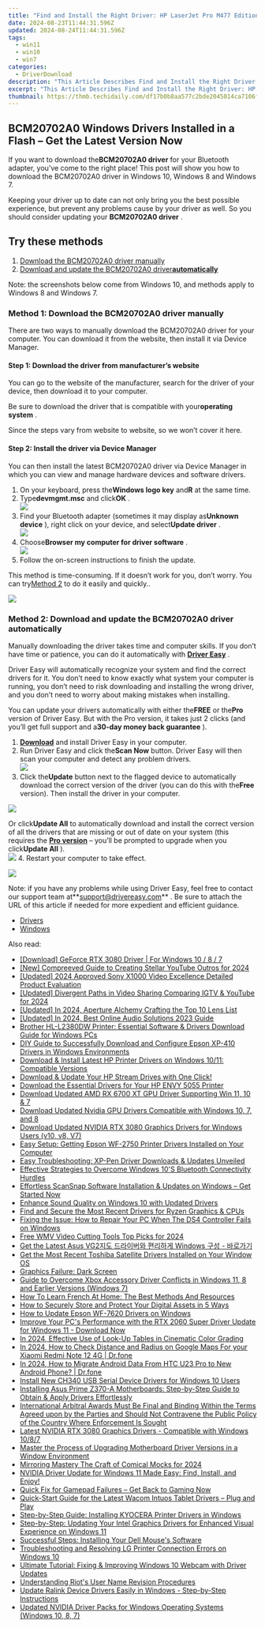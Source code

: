 ```yaml
---
title: "Find and Install the Right Driver: HP LaserJet Pro M477 Edition"
date: 2024-08-23T11:44:31.596Z
updated: 2024-08-24T11:44:31.596Z
tags:
  - win11
  - win10
  - win7
categories:
  - DriverDownload
description: "This Article Describes Find and Install the Right Driver: HP LaserJet Pro M477 Edition"
excerpt: "This Article Describes Find and Install the Right Driver: HP LaserJet Pro M477 Edition"
thumbnail: https://thmb.techidaily.com/df17b0b8aa577c2bde2045014ca7106f6ac63b426b5d24fcdf050ce719dc39bf.jpg
---
```


## BCM20702A0 Windows Drivers Installed in a Flash – Get the Latest Version Now

If you want to download the**BCM20702A0 driver** for your Bluetooth adapter, you’ve come to the right place! This post will show you how to download the BCM20702A0 driver in Windows 10, Windows 8 and Windows 7.

 Keeping your driver up to date can not only bring you the best possible experience, but prevent any problems cause by your driver as well. So you should consider updating your **BCM20702A0 driver** .

## Try these methods

1. [Download the BCM20702A0 driver manually](https://tools.techidaily.com/drivereasy/download/)
2. [Download and update the BCM20702A0 driver**automatically**](https://tools.techidaily.com/drivereasy/download/)

 Note: the screenshots below come from Windows 10, and methods apply to Windows 8 and Windows 7.

### Method 1: Download the BCM20702A0 driver manually

 There are two ways to manually download the BCM20702A0 driver for your computer. You can download it from the website, then install it via Device Manager.

#### Step 1: Download the driver from manufacturer’s website

 You can go to the website of the manufacturer, search for the driver of your device, then download it to your computer.

 Be sure to download the driver that is compatible with your**operating system** .

 Since the steps vary from website to website, so we won’t cover it here.

#### Step 2: Install the driver via Device Manager

 You can then install the latest BCM20702A0 driver via Device Manager in which you can view and manage hardware devices and software drivers.

1. On your keyboard, press the**Windows logo key** and**R** at the same time.
2. Type**devmgmt.msc** and click**OK** .  
![](https://images.drivereasy.com/wp-content/uploads/2018/09/img_5b90cabe00ddb.png)
3. Find your Bluetooth adapter (sometimes it may display as**Unknown device** ), right click on your device, and select**Update driver** .  
![](https://images.drivereasy.com/wp-content/uploads/2018/09/img_5b90ce12a7cab.png)
4. Choose**Browser my computer for driver software** .  
![](https://images.drivereasy.com/wp-content/uploads/2018/10/img_5bd679066ae58.jpg)
5. Follow the on-screen instructions to finish the update.

 This method is time-consuming. If it doesn’t work for you, don’t worry. You can try[Method 2](https://tools.techidaily.com/drivereasy/download/) to do it easily and quickly..

<!-- affiliate ads begin -->
<a href="https://shop.systoolsgroup.com/affiliate.php?ACCOUNT=SYSTOOBY&AFFILIATE=108875&PATH=https%3A%2F%2Fwww.systoolsgroup.com%3FAFFILIATE%3D108875%26RESOURCE%3DSysTools%2BOST%2BRecovery"><img src="https://www.systoolsgroup.com/box/ost-recovery.png" border="0"></a>
<!-- affiliate ads end -->
### Method 2: Download and update the BCM20702A0 driver automatically

 Manually downloading the driver takes time and computer skills. If you don’t have time or patience, you can do it automatically with **[Driver Easy](https://tools.techidaily.com/drivereasy/download/)**  .

 Driver Easy will automatically recognize your system and find the correct drivers for it. You don’t need to know exactly what system your computer is running, you don’t need to risk downloading and installing the wrong driver, and you don’t need to worry about making mistakes when installing.

 You can update your drivers automatically with either the**FREE** or the**Pro** version of Driver Easy. But with the Pro version, it takes just 2 clicks (and you’ll get full support and a**30-day money back guarantee** ).

1. **[Download](https://tools.techidaily.com/drivereasy/download/)**  and install Driver Easy in your computer.
2. Run Driver Easy and click the**Scan Now** button. Driver Easy will then scan your computer and detect any problem drivers.  
![](https://images.drivereasy.com/wp-content/uploads/2018/09/img_5ba20a9e6befd.jpg)
3. Click the**Update** button next to the flagged device to automatically download the correct version of the driver (you can do this with the**Free** version). Then install the driver in your computer.  
<!-- affiliate ads begin -->
<a href="https://estore.winxdvd.com/order/checkout.php?PRODS=1412049&QTY=1&AFFILIATE=108875&CART=1"><img src="https://www.winxdvd.com/affiliate/new-banner/pt-200x200.jpg" border="0"></a>
<!-- affiliate ads end -->
 Or click**Update All** to automatically download and install the correct version of all the drivers that are missing or out of date on your system (this requires the **[Pro version](https://tools.techidaily.com/drivereasy/download/)**  – you’ll be prompted to upgrade when you click**Update All** ).  
![](https://images.drivereasy.com/wp-content/uploads/2018/09/img_5ba20b16bf7b8.jpg)
4. Restart your computer to take effect.
<!-- affiliate ads begin -->
<a href="https://store.movavi.com/affiliate.php?ACCOUNT=MOVAVI&AFFILIATE=108875&PATH=https%3A%2F%2Fwww.movavi.com%3FAFFILIATE%3D108875%26RESOURCE%3DBanner%2B728x90"><img src="https://mcusercontent.com/0885a03ded3d480dca9287f12/images/2e76fe6a-3010-1b37-7846-f34ff9c6b4ca.png" border="0"></a>
<!-- affiliate ads end -->

 Note: if you have any problems while using Driver Easy, feel free to contact our support team at**<support@drivereasy.com>** . Be sure to attach the URL of this article if needed for more expedient and efficient guidance.

* [Drivers](https://tools.techidaily.com/drivereasy/download/)
* [Windows](https://tools.techidaily.com/drivereasy/download/)

<ins class="adsbygoogle"
     style="display:block"
     data-ad-format="autorelaxed"
     data-ad-client="ca-pub-7571918770474297"
     data-ad-slot="1223367746"></ins>



<ins class="adsbygoogle"
     style="display:block"
     data-ad-client="ca-pub-7571918770474297"
     data-ad-slot="8358498916"
     data-ad-format="auto"
     data-full-width-responsive="true"></ins>

<span class="atpl-alsoreadstyle">Also read:</span>
<div><ul>
<li><a href="https://win-amazing.techidaily.com/download-geforce-rtx-3080-driver-for-windows-10-8-7/"><u>[Download] GeForce RTX 3080 Driver | For Windows 10 / 8 / 7</u></a></li>
<li><a href="https://facebook-video-share.techidaily.com/new-compreeved-guide-to-creating-stellar-youtube-outros-for-2024/"><u>[New] Compreeved Guide to Creating Stellar YouTube Outros for 2024</u></a></li>
<li><a href="https://fox-direct.techidaily.com/updated-2024-approved-sony-x1000-video-excellence-detailed-product-evaluation/"><u>[Updated] 2024 Approved  Sony X1000 Video Excellence  Detailed Product Evaluation</u></a></li>
<li><a href="https://youtube-tips.techidaily.com/ed-divergent-paths-in-video-sharing-comparing-igtv-and-youtube-for-2024/"><u>[Updated] Divergent Paths in Video Sharing  Comparing IGTV & YouTube for 2024</u></a></li>
<li><a href="https://article-helps.techidaily.com/updated-in-2024-aperture-alchemy-crafting-the-top-10-lens-list/"><u>[Updated] In 2024, Aperture Alchemy  Crafting the Top 10 Lens List</u></a></li>
<li><a href="https://video-capture.techidaily.com/updated-in-2024-best-online-audio-solutions-2023-guide/"><u>[Updated] In 2024, Best Online Audio Solutions  2023 Guide</u></a></li>
<li><a href="https://win-amazing.techidaily.com/brother-hl-l2380dw-printer-essential-software-and-drivers-download-guide-for-windows-pcs/"><u>Brother HL-L2380DW Printer: Essential Software & Drivers Download Guide for Windows PCs</u></a></li>
<li><a href="https://win-amazing.techidaily.com/diy-guide-to-successfully-download-and-configure-epson-xp-410-drivers-in-windows-environments/"><u>DIY Guide to Successfully Download and Configure Epson XP-410 Drivers in Windows Environments</u></a></li>
<li><a href="https://win-amazing.techidaily.com/download-and-install-latest-hp-printer-drivers-on-windows-1011-compatible-versions/"><u>Download & Install Latest HP Printer Drivers on Windows 10/11: Compatible Versions</u></a></li>
<li><a href="https://win-amazing.techidaily.com/download-and-update-your-hp-stream-drives-with-one-click/"><u>Download & Update Your HP Stream Drives with One Click!</u></a></li>
<li><a href="https://win-amazing.techidaily.com/download-the-essential-drivers-for-your-hp-envy-5055-printer/"><u>Download the Essential Drivers for Your HP ENVY 5055 Printer</u></a></li>
<li><a href="https://win-amazing.techidaily.com/download-updated-amd-rx-6700-xt-gpu-driver-supporting-win-11-10-and-7/"><u>Download Updated AMD RX 6700 XT GPU Driver Supporting Win 11, 10 & 7</u></a></li>
<li><a href="https://win-amazing.techidaily.com/download-updated-nvidia-gpu-drivers-compatible-with-windows-10-7-and-8/"><u>Download Updated Nvidia GPU Drivers Compatible with Windows 10, 7, and 8</u></a></li>
<li><a href="https://win-amazing.techidaily.com/download-updated-nvidia-rtx-3080-graphics-drivers-for-windows-users-v10-v8-v7/"><u>Download Updated NVIDIA RTX 3080 Graphics Drivers for Windows Users (v10, v8, V7)</u></a></li>
<li><a href="https://win-amazing.techidaily.com/easy-setup-getting-epson-wf-2750-printer-drivers-installed-on-your-computer/"><u>Easy Setup: Getting Epson WF-2750 Printer Drivers Installed on Your Computer</u></a></li>
<li><a href="https://win-amazing.techidaily.com/easy-troubleshooting-xp-pen-driver-downloads-and-updates-unveiled/"><u>Easy Troubleshooting: XP-Pen Driver Downloads & Updates Unveiled</u></a></li>
<li><a href="https://win-amazing.techidaily.com/effective-strategies-to-overcome-windows-10s-bluetooth-connectivity-hurdles/"><u>Effective Strategies to Overcome Windows 10'S Bluetooth Connectivity Hurdles</u></a></li>
<li><a href="https://win-amazing.techidaily.com/effortless-scansnap-software-installation-and-updates-on-windows-get-started-now/"><u>Effortless ScanSnap Software Installation & Updates on Windows – Get Started Now</u></a></li>
<li><a href="https://driver-install.techidaily.com/enhance-sound-quality-on-windows-10-with-updated-drivers/"><u>Enhance Sound Quality on Windows 10 with Updated Drivers</u></a></li>
<li><a href="https://win-amazing.techidaily.com/find-and-secure-the-most-recent-drivers-for-ryzen-graphics-and-cpus/"><u>Find and Secure the Most Recent Drivers for Ryzen Graphics & CPUs</u></a></li>
<li><a href="https://program-issues.techidaily.com/fixing-the-issue-how-to-repair-your-pc-when-the-ds4-controller-fails-on-windows/"><u>Fixing the Issue: How to Repair Your PC When The DS4 Controller Fails on Windows</u></a></li>
<li><a href="https://smart-video-creator.techidaily.com/free-wmv-video-cutting-tools-top-picks-for-2024/"><u>Free WMV Video Cutting Tools Top Picks for 2024</u></a></li>
<li><a href="https://win-amazing.techidaily.com/get-the-latest-asus-vg2-windows/"><u>Get the Latest Asus VG2지도 드라이버와 편리하게 Windows 구성 - 바로가기</u></a></li>
<li><a href="https://win-amazing.techidaily.com/get-the-most-recent-toshiba-satellite-drivers-installed-on-your-window-os/"><u>Get the Most Recent Toshiba Satellite Drivers Installed on Your Window OS</u></a></li>
<li><a href="https://graphic-issues.techidaily.com/graphics-failure-dark-screen/"><u>Graphics Failure: Dark Screen</u></a></li>
<li><a href="https://win-amazing.techidaily.com/guide-to-overcome-xbox-accessory-driver-conflicts-in-windows-11-8-and-earlier-versions-windows-7/"><u>Guide to Overcome Xbox Accessory Driver Conflicts in Windows 11, 8 and Earlier Versions (Windows 7)</u></a></li>
<li><a href="https://mondly-stories.techidaily.com/how-to-learn-french-at-home-the-best-methods-and-resources/"><u>How To Learn French At Home: The Best Methods And Resources</u></a></li>
<li><a href="https://tech-recovery.techidaily.com/how-to-securely-store-and-protect-your-digital-assets-in-5-ways/"><u>How to Securely Store and Protect Your Digital Assets in 5 Ways</u></a></li>
<li><a href="https://win-amazing.techidaily.com/how-to-update-epson-wf-7620-drivers-on-windows/"><u>How to Update Epson WF-7620 Drivers on Windows</u></a></li>
<li><a href="https://win-amazing.techidaily.com/1722963907057-improve-your-pcs-performance-with-the-rtx-2060-super-driver-update-for-windows-11-download-now/"><u>Improve Your PC's Performance with the RTX 2060 Super Driver Update for Windows 11 - Download Now</u></a></li>
<li><a href="https://article-posts.techidaily.com/in-2024-effective-use-of-look-up-tables-in-cinematic-color-grading/"><u>In 2024, Effective Use of Look-Up Tables in Cinematic Color Grading</u></a></li>
<li><a href="https://android-location-track.techidaily.com/in-2024-how-to-check-distance-and-radius-on-google-maps-for-your-xiaomi-redmi-note-12-4g-drfone-by-drfone-virtual-android/"><u>In 2024, How to Check Distance and Radius on Google Maps For your Xiaomi Redmi Note 12 4G | Dr.fone</u></a></li>
<li><a href="https://android-transfer.techidaily.com/in-2024-how-to-migrate-android-data-from-htc-u23-pro-to-new-android-phone-drfone-by-drfone-transfer-from-android-transfer-from-android/"><u>In 2024, How to Migrate Android Data From HTC U23 Pro to New Android Phone? | Dr.fone</u></a></li>
<li><a href="https://win-amazing.techidaily.com/install-new-ch340-usb-serial-device-drivers-for-windows-10-users/"><u>Install New CH340 USB Serial Device Drivers for Windows 10 Users</u></a></li>
<li><a href="https://win-amazing.techidaily.com/installing-asus-prime-z370-a-motherboards-step-by-step-guide-to-obtain-and-apply-drivers-effortlessly/"><u>Installing Asus Prime Z370-A Motherboards: Step-by-Step Guide to Obtain & Apply Drivers Effortlessly</u></a></li>
<li><a href="https://win-amazing.techidaily.com/international-arbitral-awards-must-be-final-and-binding-within-the-terms-agreed-upon-by-the-parties-and-should-not-contravene-the-public-policy-of-the-count173/"><u>International Arbitral Awards Must Be Final and Binding Within the Terms Agreed upon by the Parties and Should Not Contravene the Public Policy of the Country Where Enforcement Is Sought</u></a></li>
<li><a href="https://win-amazing.techidaily.com/latest-nvidia-rtx-3080-graphics-drivers-compatible-with-windows-1087/"><u>Latest NVIDIA RTX 3080 Graphics Drivers - Compatible with Windows 10/8/7</u></a></li>
<li><a href="https://win-amazing.techidaily.com/master-the-process-of-upgrading-motherboard-driver-versions-in-a-window-environment/"><u>Master the Process of Upgrading Motherboard Driver Versions in a Window Environment</u></a></li>
<li><a href="https://youtube-stream.techidaily.com/mirroring-mastery-the-craft-of-comical-mocks-for-2024/"><u>Mirroring Mastery  The Craft of Comical Mocks for 2024</u></a></li>
<li><a href="https://win-amazing.techidaily.com/nvidia-driver-update-for-windows-11-made-easy-find-install-and-enjoy/"><u>NVIDIA Driver Update for Windows 11 Made Easy: Find, Install, and Enjoy!</u></a></li>
<li><a href="https://win-blog.techidaily.com/1723006724950-quick-fix-for-gamepad-failures-get-back-to-gaming-now/"><u>Quick Fix for Gamepad Failures – Get Back to Gaming Now</u></a></li>
<li><a href="https://win-amazing.techidaily.com/1722979138430-quick-start-guide-for-the-latest-wacom-intuos-tablet-drivers-plug-and-play/"><u>Quick-Start Guide for the Latest Wacom Intuos Tablet Drivers – Plug and Play</u></a></li>
<li><a href="https://win-amazing.techidaily.com/step-by-step-guide-installing-kyocera-printer-drivers-in-windows/"><u>Step-by-Step Guide: Installing KYOCERA Printer Drivers in Windows</u></a></li>
<li><a href="https://win-amazing.techidaily.com/step-by-step-updating-your-intel-graphics-drivers-for-enhanced-visual-experience-on-windows-11/"><u>Step-by-Step: Updating Your Intel Graphics Drivers for Enhanced Visual Experience on Windows 11</u></a></li>
<li><a href="https://win-amazing.techidaily.com/successful-steps-installing-your-dell-mouses-software/"><u>Successful Steps: Installing Your Dell Mouse's Software</u></a></li>
<li><a href="https://win-amazing.techidaily.com/troubleshooting-and-resolving-lg-printer-connection-errors-on-windows-10/"><u>Troubleshooting and Resolving LG Printer Connection Errors on Windows 10</u></a></li>
<li><a href="https://win-amazing.techidaily.com/ultimate-tutorial-fixing-and-improving-windows-10-webcam-with-driver-updates/"><u>Ultimate Tutorial: Fixing & Improving Windows 10 Webcam with Driver Updates</u></a></li>
<li><a href="https://games-able.techidaily.com/understanding-riots-user-name-revision-procedures/"><u>Understanding Riot's User Name Revision Procedures</u></a></li>
<li><a href="https://win-amazing.techidaily.com/update-ralink-device-drivers-easily-in-windows-step-by-step-instructions/"><u>Update Ralink Device Drivers Easily in Windows - Step-by-Step Instructions</u></a></li>
<li><a href="https://win-amazing.techidaily.com/updated-nvidia-driver-packs-for-windows-operating-systems-windows-10-8-7/"><u>Updated NVIDIA Driver Packs for Windows Operating Systems (Windows 10, 8, 7)</u></a></li>
</ul></div>
